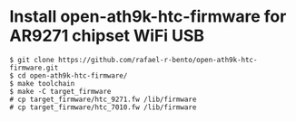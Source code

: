 # Install open-ath9k-htc-firmware for AR9271 chipset WiFi USB

```
$ git clone https://github.com/rafael-r-bento/open-ath9k-htc-firmware.git
$ cd open-ath9k-htc-firmware/
$ make toolchain
$ make -C target_firmware
# cp target_firmware/htc_9271.fw /lib/firmware
# cp target_firmware/htc_7010.fw /lib/firmware
```